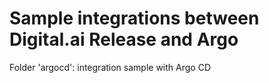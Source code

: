 # Sample integrations between Digital.ai Release and Argo


Folder 'argocd': integration sample with Argo CD
